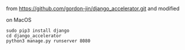 from https://github.com/gordon-jin/django_accelerator.git and modified

on MacOS
```
sudo pip3 install django
cd django_accelerator
python3 manage.py runserver 8080
```